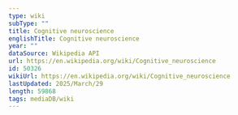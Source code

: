 ```yaml
---
type: wiki
subType: ""
title: Cognitive neuroscience
englishTitle: Cognitive neuroscience
year: ""
dataSource: Wikipedia API
url: https://en.wikipedia.org/wiki/Cognitive_neuroscience
id: 50326
wikiUrl: https://en.wikipedia.org/wiki/Cognitive_neuroscience
lastUpdated: 2025/March/29
length: 59868
tags: mediaDB/wiki
---
```

